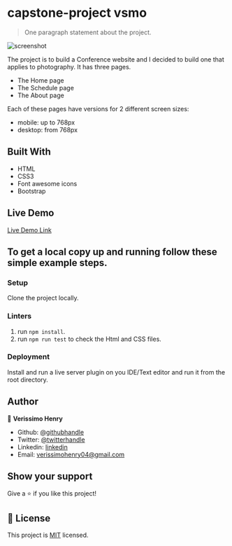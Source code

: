# capstone-project vsmo

> One paragraph statement about the project.

![screenshot](./app_screenshot.png)

The project is to build a Conference website and I decided to build one that applies to photography. It has three pages.
- The Home page
- The Schedule page
- The About page

Each of these pages have versions for 2 different screen sizes: 

- mobile: up to 768px
- desktop: from 768px


## Built With

- HTML
- CSS3
- Font awesome icons
- Bootstrap

## Live Demo

[Live Demo Link](https://raw.githack.com)

## To get a local copy up and running follow these simple example steps.

### Setup

Clone the project locally.

### Linters

1. run `npm install`.
2. run `npm run test` to check the Html and CSS files.

### Deployment

Install and run a live server plugin on you IDE/Text editor and run it from the root directory.

## Author

👤 **Verissimo Henry**

- Github: [@githubhandle](https://github.com/verissimohenry)
- Twitter: [@twitterhandle](https://twitter.com/verissimohenry)
- Linkedin: [linkedin](https://www.linkedin.com/in/henry-verissimo-618906167/)
- Email:  verissimohenry04@gmail.com


## Show your support

Give a ⭐️ if you like this project!

## 📝 License

This project is [MIT](lic.url) licensed.
